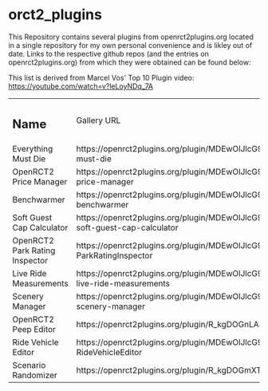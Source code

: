 # orct2_plugins

This Repository contains several plugins from openrct2plugins.org located in a single repository for my own personal convenience and is likley out of date. Links to the respective github repos (and the entries on openrct2plugins.org) from which they were obtained can be found below:

This list is derived from Marcel Vos' Top 10 Plugin video: https://youtube.com/watch=v?leLoyNDq_7A

<table>
	<tr><td><h2>Name</h2></td><td>Gallery URL</td><td>Github URL</td></tr>
	<tr><td>Everything Must Die</td><td>https://openrct2plugins.org/plugin/MDEwOlJlcG9zaXRvcnkyODY1OTEyNTQ=/everything-must-die</td><td>https://github.com/Gymnasiast/everything-must-die</td></tr>
	<tr><td>OpenRCT2 Price Manager</td><td>https://openrct2plugins.org/plugin/MDEwOlJlcG9zaXRvcnkzOTIwOTA2NzE=/openrct2-price-manager</td><td>https://github.com/Sadret/openrct2-price-manager</td></tr>
	<tr><td>Benchwarmer</td><td>https://openrct2plugins.org/plugin/MDEwOlJlcG9zaXRvcnkyODgwMTUzOTg=/openrct2-benchwarmer</td><td>https://github.com/tubbo/openrct2-benchwarmer</td></tr>
	<tr><td>Soft Guest Cap Calculator</td><td>https://openrct2plugins.org/plugin/MDEwOlJlcG9zaXRvcnkyODc5NDc0NDA=/openrct2-soft-guest-cap-calculator</td><td>https://github.com/Sadret/openrct2-soft-guest-cap-calculator</td></tr>
	<tr><td>OpenRCT2 Park Rating Inspector</td><td>https://openrct2plugins.org/plugin/MDEwOlJlcG9zaXRvcnkzOTY0NTM0NjA=/OpenRCT2-ParkRatingInspector</td><td>https://github.com/Basssiiie/OpenRCT2-ParkRatingInspector</td></tr>
	<tr><td>Live Ride Measurements</td><td>https://openrct2plugins.org/plugin/MDEwOlJlcG9zaXRvcnkzNDM5MDQ4NzQ=/openrct2-live-ride-measurements</td><td>https://github.com/Phelicks/openrct2-live-ride-measurements</td></tr>
	<tr><td>Scenery Manager</td><td>https://openrct2plugins.org/plugin/MDEwOlJlcG9zaXRvcnkzMTQyNzU2NDQ=/openrct2-scenery-manager</td><td>https://github.com/Sadret/openrct2-scenery-manager</td></tr>
	<tr><td>OpenRCT2 Peep Editor</td><td>https://openrct2plugins.org/plugin/R_kgDOGnLABg/OpenRCT2-PeepEditor</td><td>https://github.com/Manticore-007/OpenRCT2-PeepEditor</td></tr>
	<tr><td>Ride Vehicle Editor</td><td>https://openrct2plugins.org/plugin/MDEwOlJlcG9zaXRvcnkzMTI2MjQ1MjY=/OpenRCT2-RideVehicleEditor</td><td>https://github.com/Basssiiie/OpenRCT2-RideVehicleEditor</td></tr>
	<tr><td>Scenario Randomizer</td><td>https://openrct2plugins.org/plugin/R_kgDOGmXTVQ/rollercoaster-tycoon-randomizer</td><td>https://github.com/Die4Ever/rollercoaster-tycoon-randomizer</td></tr>